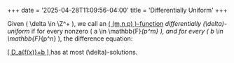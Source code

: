 +++
date = '2025-04-28T11:09:56-04:00'
title = 'Differentially Uniform'
+++

Given \( \delta \in \Z^+ \), we call an [\( (m,n,p)
\)-function](/zettelkasten/definitions/cryptography/nmp-function)
_differentially \(\delta\)-uniform_ if for every nonzero \( a \in
\mathbb{F}_{p^m} \), and for every \( b \in \mathbb{F}_{p^n} \), the
difference equation:

[
\[
D_a{f(x)}=b
\]
](/zettelkasten/definitions/cryptography/derivative)
has at most \(\delta\)-solutions.
